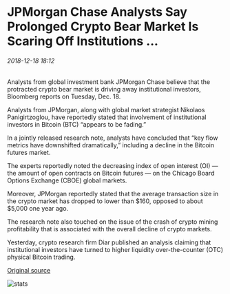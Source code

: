 # JPMorgan Chase Analysts Say Prolonged Crypto Bear Market Is Scaring Off Institutions ...

###### 2018-12-18 18:12

Analysts from global investment bank JPMorgan Chase believe that the protracted crypto bear market is driving away institutional investors, Bloomberg reports on Tuesday, Dec. 18.

Analysts from JPMorgan, along with global market strategist Nikolaos Panigirtzoglou, have reportedly stated that involvement of institutional investors in Bitcoin (BTC) “appears to be fading.”

In a jointly released research note, analysts have concluded that “key flow metrics have downshifted dramatically,” including a decline in the Bitcoin futures market.

The experts reportedly noted the decreasing index of open interest (OI) — the amount of open contracts on Bitcoin futures — on the Chicago Board Options Exchange (CBOE) global markets.

Moreover, JPMorgan reportedly stated that the average transaction size in the crypto market has dropped to lower than $160, opposed to about $5,000 one year ago.

The research note also touched on the issue of the crash of crypto mining profitability that is associated with the overall decline of crypto markets.

Yesterday, crypto research firm Diar published an analysis claiming that institutional investors have turned to higher liquidity over-the-counter (OTC) physical Bitcoin trading.

[Original source](https://cointelegraph.com/news/jpmorgan-chase-analysts-say-prolonged-crypto-bear-market-is-scaring-off-institutions)

![stats](https://c.statcounter.com/11760860/0/a89fa40b/1/ "stats")